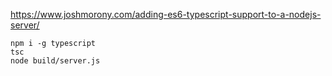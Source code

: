 https://www.joshmorony.com/adding-es6-typescript-support-to-a-nodejs-server/

```
npm i -g typescript
tsc
node build/server.js
```
